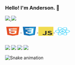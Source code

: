 ### Hello! I'm Anderson. 👋

<div align="rigth">
 <a href="https://github.com/andmesquita">
  <img height="180em" src="https://github-readme-stats.vercel.app/api?username=andmesquita&show_icons=true&theme=prussian&include_all_commits=true&count_private=true"/>
  <img height="180em" src="https://github-readme-stats.vercel.app/api/top-langs/?username=andmesquita&layout=compact&langs_count=7&theme=prussian"/>
  </div>
  <div style="display: inline_block"><br>
  <img align="center" alt="And-HTML" height="30" width="50" src="https://raw.githubusercontent.com/devicons/devicon/master/icons/html5/html5-original.svg">
  <img align="center" alt="And-CSS" height="30" width="50" src="https://raw.githubusercontent.com/devicons/devicon/master/icons/css3/css3-original.svg">
  <img align="center" alt="And-Js" height="30" width="50" src="https://raw.githubusercontent.com/devicons/devicon/master/icons/javascript/javascript-original.svg">
  <img align="center" alt="And-React" height="30" width="50" src="https://raw.githubusercontent.com/devicons/devicon/master/icons/react/react-original.svg">
 </div>
  
##
 
  <div>
  <a href = "mailto:aandersonmesquita@gmail.com"><img src="https://img.shields.io/badge/Gmail-D14836?style=for-the-badge&logo=gmail&logoColor=white" target="_blank"></a>
  <a href="https://www.linkedin.com/in/aandersonmesquita/" target="_blank"><img src="https://img.shields.io/badge/-LinkedIn-%230077B5?style=for-the-badge&logo=linkedin&logoColor=white" target="_blank"></a> 
  <a href="https://discord.gg/andmesquita#2967" target="_blank"><img src="https://img.shields.io/badge/Discord-7289DA?style=for-the-badge&logo=discord&logoColor=white" target="_blank"></a>
  <a href="https://instagram.com/andmesquita" target="_blank"><img src="https://img.shields.io/badge/-Instagram-%23E4405F?style=for-the-badge&logo=instagram&logoColor=white" target="_blank"></a>
    
 ![Snake animation](https://github.com/andmesquita/andmesquita/blob/output/github-contribution-grid-snake.svg)
    
  </div>  
 
